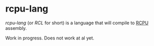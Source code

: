 # rcpu-lang

_rcpu-lang_ (or _RCL_ for short) is a language that will compile to [RCPU](https://github.com/ddfreyne/rcpu) assembly.

Work in progress. Does not work at al yet.
